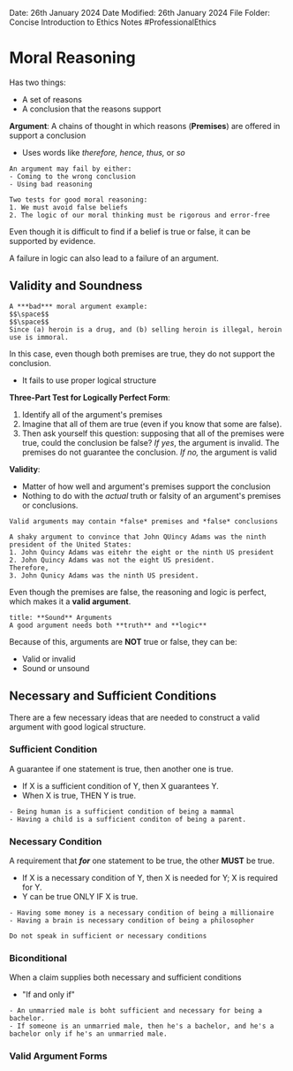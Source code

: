 Date: 26th January 2024
Date Modified: 26th January 2024
File Folder: Concise Introduction to Ethics Notes
#ProfessionalEthics

# Moral Reasoning

Has two things:
- A set of reasons
- A conclusion that the reasons support

**Argument**: A chains of thought in which reasons (**Premises**) are offered in support a conclusion
- Uses words like *therefore, hence, thus,* or *so*

```ad-warning
An argument may fail by either:
- Coming to the wrong conclusion
- Using bad reasoning
```

```ad-important
Two tests for good moral reasoning:
1. We must avoid false beliefs
2. The logic of our moral thinking must be rigorous and error-free
```

Even though it is difficult to find if a belief is true or false, it can be supported by evidence.

A failure in logic can also lead to a failure of an argument.

## Validity and Soundness

```ad-example
A ***bad*** moral argument example:
$$\space$$
$$\space$$
Since (a) heroin is a drug, and (b) selling heroin is illegal, heroin use is immoral.
```

In this case, even though both premises are true, they do not support the conclusion.
- It fails to use proper logical structure

**Three-Part Test for Logically Perfect Form**:
1. Identify all of the argument's premises
2. Imagine that all of them are true (even if you know that some are false).
3. Then ask yourself this question: supposing that all of the premises were true, could the conclusion be false? *If yes*, the argument is invalid. The premises do not guarantee the conclusion. *If no,* the argument is valid

**Validity**:
- Matter of how well and argument's premises support the conclusion
- Nothing to do with the *actual* truth or falsity of an argument's premises or conclusions.

```ad-note
Valid arguments may contain *false* premises and *false* conclusions
```

```ad-example
A shaky argument to convince that John QUincy Adams was the ninth president of the United States:
1. John Quincy Adams was eitehr the eight or the ninth US president
2. John Quincy Adams was not the eight US president.
Therefore,
3. John Qunicy Adams was the ninth US president.
```

Even though the premises are false,  the reasoning and logic is perfect, which makes it a **valid argument**.

```ad-important
title: **Sound** Arguments
A good argument needs both **truth** and **logic**
```

Because of this, arguments are **NOT** true or false, they can be:
- Valid or invalid
- Sound or unsound

## Necessary and Sufficient Conditions

There are a few necessary ideas that are needed to construct a valid argument with good logical structure.

### Sufficient Condition

A guarantee if one statement is true, then another one is true.
- If X is a sufficient condition of Y, then X guarantees Y.
- When X is true, THEN Y is true.

```ad-example
- Being human is a sufficient condition of being a mammal
- Having a child is a sufficient conditon of being a parent.
```

### Necessary Condition

A requirement that ***for*** one statement to be true, the other **MUST** be true.
- If X is a necessary condition of Y, then X is needed for Y; X is required for Y.
- Y can be true ONLY IF X is true.

```ad-example
- Having some money is a necessary condition of being a millionaire
- Having a brain is necessary condition of being a philosopher
```

```ad-warning
Do not speak in sufficient or necessary conditions
```

### Biconditional

When a claim supplies both necessary and sufficient conditions
- "If and only if"

```ad-example
- An unmarried male is boht sufficient and necessary for being a bachelor.
- If someone is an unmarried male, then he's a bachelor, and he's a bachelor only if he's an unmarried male.
```

### Valid Argument Forms


